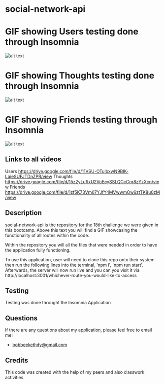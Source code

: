 # social-network-api

# GIF showing Users testing done through Insomnia

![alt text](./assets/User%20Testing%20Insomnia.gif)

# GIF showing Thoughts testing done through Insomnia

![alt text](./assets/Thought%20Test%20Insomnia.gif)

# GIF showing Friends testing through Insomnia

![alt text](./assets/Friends%20Test%20Insomnia.gif)

## Links to all videos

Users https://drive.google.com/file/d/11VSU-OTuIbxwN9BIK-LqieSUFJTDnZPR/view
Thoughts https://drive.google.com/file/d/15z2yLufIxU2VoEeySSLQCcCqr8zYzXcn/view
Friends https://drive.google.com/file/d/1zf5K73Vm07YJfY4MVwwmOw6ztTK8u0zM/view

## Description

social-network-api is the repository for the 18th challenge we were given in this bootcamp. Above this text you will find a GIF showcasing the functionality of all routes within the code.

Within the repository you will all the files that were needed in order to have the application fully functioning.

To use this application, user will need to clone this repo onto their system then run the following lines into the terminal, 'npm i', 'npm run start'.
Afterwards, the server will now run live and you can you visit it via http://localhost:3001/whichever-route-you-would-like-to-access

## Testing

Testing was done throught the Insomnia Application

## Questions

If there are any questions about my application, please feel free to email me!

* bobbeekethdy@gmail.com

## Credits

This code was created with the help of my peers and also classwork activities.


